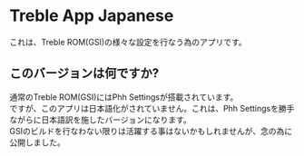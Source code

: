 # Treble App Japanese
これは、Treble ROM(GSI)の様々な設定を行なう為のアプリです。<br>

## このバージョンは何ですか?
通常のTreble ROM(GSI)にはPhh Settingsが搭載されています。<br>
ですが、このアプリは日本語化がされていません。これは、Phh Settingsを勝手ながらに日本語訳を施したバージョンになります。<br>
GSIのビルドを行なわない限りは活躍する事はないかもしれませんが、念の為に公開しました。

